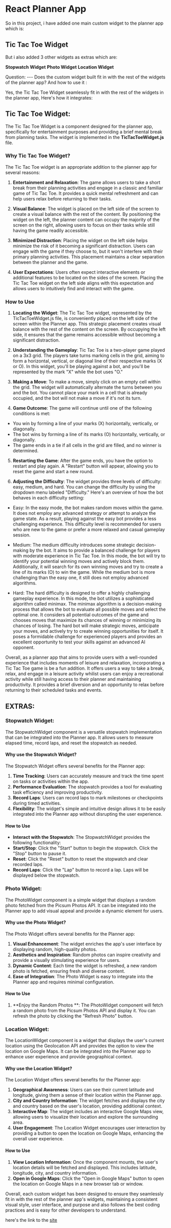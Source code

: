 # React Planner App

So in this project, i have added one main custom widget to the planner app which is:

## Tic Tac Toe Widget

But i also added 3 other widgets as extras which are:

**Stopwatch Widget**
**Photo Widget**
**Location Widget**

Question:
--- Does the custom widget built fit in with the rest of the widgets of the planner app? And how to use it
:

Yes, the Tic Tac Toe Widget seamlessly fit in with the rest of the widgets in the planner app, Here's how it integrates:

## Tic Tac Toe Widget: 

The Tic Tac Toe Widget is a component designed for the planner app, specifically for entertainment purposes and providing a brief mental break from planning tasks. The widget is implemented in the **TicTacToeWidget.js** file.

### Why Tic Tac Toe Widget?

The Tic Tac Toe widget is an appropriate addition to the planner app for several reasons:

1. **Entertainment and Relaxation**: The game allows users to take a short break from their planning activities and engage in a classic and familiar game of Tic Tac Toe. It provides a quick mental refreshment and can help users relax before returning to their tasks.

2. **Visual Balance**: The widget is placed on the left side of the screen to create a visual balance with the rest of the content. By positioning the widget on the left, the planner content can occupy the majority of the screen on the right, allowing users to focus on their tasks while still having the game readily accessible.

3. **Minimized Distraction**: Placing the widget on the left side helps minimize the risk of it becoming a significant distraction. Users can engage with the game if they choose to, but it won't interfere with their primary planning activities. This placement maintains a clear separation between the planner and the game.

4. **User Expectations**: Users often expect interactive elements or additional features to be located on the sides of the screen. Placing the Tic Tac Toe widget on the left side aligns with this expectation and allows users to intuitively find and interact with the game.

### How to Use

1. **Locating the Widget**: The Tic Tac Toe widget, represented by the TicTacToeWidget.js file, is conveniently placed on the left side of the screen within the Planner app. This strategic placement creates visual balance with the rest of the content on the screen. By occupying the left side, it ensures that the game remains accessible without becoming a significant distraction.

2. **Understanding the Gameplay**: Tic Tac Toe is a two-player game played on a 3x3 grid. The players take turns marking cells in the grid, aiming to form a horizontal, vertical, or diagonal line of their respective marks (X or O). In this widget, you'll be playing against a bot, and you'll be represented by the mark "X" while the bot uses "O."

3. **Making a Move**: To make a move, simply click on an empty cell within the grid. The widget will automatically alternate the turns between you and the bot. You cannot place your mark in a cell that is already occupied, and the bot will not make a move if it's not its turn.

4. **Game Outcome**: The game will continue until one of the following conditions is met:

- You win by forming a line of your marks (X) horizontally, vertically, or diagonally.
- The bot wins by forming a line of its marks (O) horizontally, vertically, or diagonally.
- The game ends in a tie if all cells in the grid are filled, and no winner is determined.

5. **Restarting the Game**: After the game ends, you have the option to restart and play again. A "Restart" button will appear, allowing you to reset the game and start a new round.

6. **Adjusting the Difficulty**: The widget provides three levels of difficulty: easy, medium, and hard. You can change the difficulty by using the dropdown menu labeled "Difficulty." Here's an overview of how the bot behaves in each difficulty setting:

- Easy: In the easy mode, the bot makes random moves within the game. It does not employ any advanced strategy or attempt to analyze the game state. As a result, playing against the easy bot provides a less challenging experience. This difficulty level is recommended for users who are new to the game or prefer a more relaxed and casual gameplay session.
  
- Medium: The medium difficulty introduces some strategic decision-making by the bot. It aims to provide a balanced challenge for players with moderate experience in Tic Tac Toe. In this mode, the bot will try to identify your potential winning moves and actively block them. Additionally, it will search for its own winning moves and try to create a line of its marks (O) to win the game. While the medium bot is more challenging than the easy one, it still does not employ advanced algorithms.
  
- Hard: The hard difficulty is designed to offer a highly challenging gameplay experience. In this mode, the bot utilizes a sophisticated algorithm called minimax. The minimax algorithm is a decision-making process that allows the bot to evaluate all possible moves and select the optimal one. It considers all potential outcomes of the game and chooses moves that maximize its chances of winning or minimizing its chances of losing. The hard bot will make strategic moves, anticipate your moves, and actively try to create winning opportunities for itself. It poses a formidable challenge for experienced players and provides an excellent opportunity to test your skills against an advanced AI opponent.

Overall, as a planner app that aims to provide users with a well-rounded experience that includes moments of leisure and relaxation, incorporating a Tic Tac Toe game is be a fun addition. It offers users a way to take a break, relax, and engage in a leisure activity whilist users can enjoy a recreational activity while still having access to their planner and maintaining productivity. It provides a brief diversion and an opportunity to relax before returning to their scheduled tasks and events.

## EXTRAS:

### Stopwatch Widget: 
The StopwatchWidget component is a versatile stopwatch implementation that can be integrated into the Planner app. It allows users to measure elapsed time, record laps, and reset the stopwatch as needed.

#### Why use the Stopwatch Widget?
The Stopwatch Widget offers several benefits for the Planner app:

1. **Time Tracking**: Users can accurately measure and track the time spent on tasks or activities within the app.
2. **Performance Evaluation**: The stopwatch provides a tool for evaluating task efficiency and improving productivity.
3. **Record Laps**: Users can record laps to mark milestones or checkpoints during timed activities.
4. **Flexibility**: The widget's simple and intuitive design allows it to be easily integrated into the Planner app without disrupting the user experience.

#### How to Use

- **Interact with the Stopwatch**: The StopwatchWidget provides the following functionality:
- **Start/Stop**: Click the "Start" button to begin the stopwatch. Click the "Stop" button to pause it.
- **Reset**: Click the "Reset" button to reset the stopwatch and clear recorded laps.
- **Record Laps**: Click the "Lap" button to record a lap. Laps will be displayed below the stopwatch.

### Photo Widget: 
The PhotoWidget component is a simple widget that displays a random photo fetched from the Picsum Photos API. It can be integrated into the Planner app to add visual appeal and provide a dynamic element for users.

#### Why use the Photo Widget?
The Photo Widget offers several benefits for the Planner app:

1. **Visual Enhancement**: The widget enriches the app's user interface by displaying random, high-quality photos.
2. **Aesthetics and Inspiration**: Random photos can inspire creativity and provide a visually stimulating experience for users.
3. **Dynamic Content**: Each time the widget is refreshed, a new random photo is fetched, ensuring fresh and diverse content.
4. **Ease of Integration**: The Photo Widget is easy to integrate into the Planner app and requires minimal configuration.

#### How to Use

1. **Enjoy the Random Photos **: The PhotoWidget component will fetch a random photo from the Picsum Photos API and display it. You can refresh the photo by clicking the "Refresh Photo" button.


### Location Widget: 
The LocationWidget component is a widget that displays the user's current location using the Geolocation API and provides the option to view the location on Google Maps. It can be integrated into the Planner app to enhance user experience and provide geographical context.

#### Why use the Location Widget?

The Location Widget offers several benefits for the Planner app:

1. **Geographical Awareness**: Users can see their current latitude and longitude, giving them a sense of their location within the Planner app.
2. **City and Country Information**: The widget fetches and displays the city and country based on the user's location, providing additional context.
3. **Interactive Map**: The widget includes an interactive Google Maps view, allowing users to visualize their location and explore the surrounding area.
4. **User Engagement**: The Location Widget encourages user interaction by providing a button to open the location on Google Maps, enhancing the overall user experience.

#### How to Use

1. **View Location Information**: Once the component mounts, the user's location details will be fetched and displayed. This includes latitude, longitude, city, and country information.
2. **Open in Google Maps**: Click the "Open in Google Maps" button to open the location on Google Maps in a new browser tab or window.

Overall, each custom widget has been designed to ensure they seamlessly fit in with the rest of the planner app's widgets, maintaining a consistent visual style, user interface, and purpose and also follows the best coding practices and is easy for other developers to understand.

here's the link to the [site](https://roy-planner-app-extended.web.app/)
